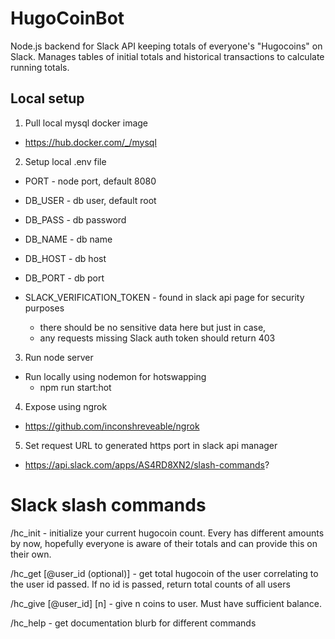 # HugoCoinBot

Node.js backend for Slack API keeping totals of everyone's "Hugocoins" on Slack. Manages tables of initial totals and historical transactions to calculate running totals.

## Local setup

1. Pull local mysql docker image
  * https://hub.docker.com/_/mysql

2. Setup local .env file
  * PORT - node port, default 8080
  * DB_USER - db user, default root
  * DB_PASS - db password
  * DB_NAME - db name

  * DB_HOST - db host
  * DB_PORT - db port

  * SLACK_VERIFICATION_TOKEN - found in slack api page for security purposes
    * there should be no sensitive data here but just in case,
    * any requests missing Slack auth token should return 403

3. Run node server
  * Run locally using nodemon for hotswapping
    * npm run start:hot


4. Expose using ngrok
  * https://github.com/inconshreveable/ngrok

5. Set request URL to generated https port in slack api manager
  * https://api.slack.com/apps/AS4RD8XN2/slash-commands?

# Slack slash commands

/hc\_init - initialize your current hugocoin count. Every has different amounts by now,
  hopefully everyone is aware of their totals and can provide this on their own.

/hc\_get [@user\_id (optional)] - get total hugocoin of the user correlating to the
  user id passed. If no id is passed, return total counts of all users

/hc\_give [@user\_id] [n] - give n coins to user. Must have sufficient balance.

/hc\_help - get documentation blurb for different commands
